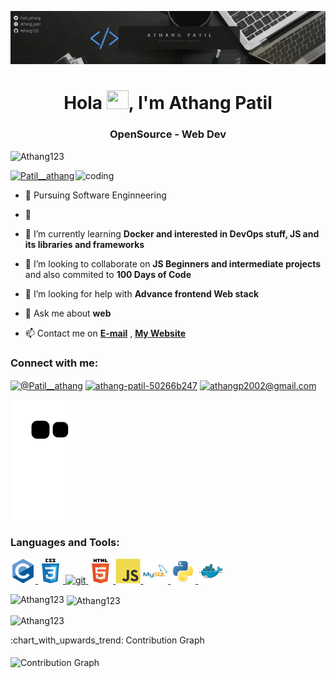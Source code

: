 ![MasterPiece Banner](https://github.com/Athang123/Athang123/blob/main/Banner.png)
<h1 align="center">Hola <img width="35px" height="30px" src="https://github.com/TheDudeThatCode/TheDudeThatCode/blob/master/Assets/Hi.gif">, I'm Athang Patil</h1>
<h3 align="center">OpenSource - Web Dev </h3>

<p align="left"> <img src="https://komarev.com/ghpvc/?username=Athang123&label=Profile%20views&color=0e75b6&style=flat" alt="Athang123" /> </p>
<img align="right" alt="coding" width="400" src="https://c.tenor.com/_DOBjnGspYAAAAAC/code-coding.gif">

<p align="left"> <a href="https://twitter.com/Patil__athang" target="blank"><img src="https://img.shields.io/twitter/follow/Patil__athang?logo=twitter&style=for-the-badge" alt="Patil__athang" /></a> </p>


- 🔭 Pursuing Software Enginneering 
  
- 🔭 

- 🌱 I’m currently learning **Docker and interested in DevOps stuff, JS and its libraries and frameworks**

- 👯 I’m looking to collaborate on **JS Beginners and intermediate projects** and also commited to **100 Days of Code**

- 🤝 I’m looking for help with **Advance frontend Web stack**

- 💬 Ask me about **web**

- 📫 Contact me on **[E-mail](mailto:athangp2002@gmail.com)**  ,  **[My Website](https://athang123.github.io/portfolio/)**

<h3 align="left">Connect with me:</h3>
<p align="left">
<a href="https://twitter.com/Patil__athang" target="blank"><img align="center" src="https://raw.githubusercontent.com/rahuldkjain/github-profile-readme-generator/master/src/images/icons/Social/twitter.svg" alt="@Patil__athang" height="30" width="40" /></a>
<a href="https://www.linkedin.com/in/athang-patil-50266b247/" target="blank"><img align="center" src="https://raw.githubusercontent.com/rahuldkjain/github-profile-readme-generator/master/src/images/icons/Social/linked-in-alt.svg" alt="athang-patil-50266b247" height="30" width="40" /></a>
<a href="mailto:athangp2002@gmail" target="blank"><img align="center" src="https://ssl.gstatic.com/ui/v1/icons/mail/rfr/gmail.ico" alt="athangp2002@gmail.com" height="30" width="40" /></a>
</p>

 ![Snake animation](https://github.com/rafaballerini/rafaballerini/blob/output/github-contribution-grid-snake.svg)
 

<h3 align="left">Languages and Tools:</h3>
<p align="left"> <a href="https://www.cprogramming.com/" target="_blank"> <img src="https://raw.githubusercontent.com/devicons/devicon/master/icons/c/c-original.svg" alt="c" width="40" height="40"/> </a> <a href="https://www.w3schools.com/css/" target="_blank"> <img src="https://raw.githubusercontent.com/devicons/devicon/master/icons/css3/css3-original-wordmark.svg" alt="css3" width="40" height="40"/> </a> <a href="https://git-scm.com/" target="_blank"> <img src="https://www.vectorlogo.zone/logos/git-scm/git-scm-icon.svg" alt="git" width="40" height="40"/> </a> <a href="https://www.w3.org/html/" target="_blank"> <img src="https://raw.githubusercontent.com/devicons/devicon/master/icons/html5/html5-original-wordmark.svg" alt="html5" width="40" height="40"/> </a> <a href="https://developer.mozilla.org/en-US/docs/Web/JavaScript" target="_blank"> <img src="https://raw.githubusercontent.com/devicons/devicon/master/icons/javascript/javascript-original.svg" alt="javascript" width="40" height="40"/> </a> <a href="https://www.mysql.com/" target="_blank"> <img src="https://raw.githubusercontent.com/devicons/devicon/master/icons/mysql/mysql-original-wordmark.svg" alt="mysql" width="40" height="40"/> </a> <a href="https://www.python.org" target="_blank"> <img src="https://raw.githubusercontent.com/devicons/devicon/master/icons/python/python-original.svg" alt="python" width="40" height="40"/> </a> <a href="https://www.docker.com/" target="_blank"> <img src="https://raw.githubusercontent.com/devicons/devicon/master/icons/docker/docker-original.svg" alt="Docker" width="40" height="40"/> </a> </p>

<p><img align="left" src="https://github-readme-stats.vercel.app/api/top-langs?username=Athang123&show_icons=true&locale=en&layout=compact" alt="Athang123" /></p>

<p>&nbsp;<img align="center" src="https://github-readme-stats.vercel.app/api?username=Athang123&show_icons=true&locale=en" alt="Athang123" /></p>

<p><img align="center" src="https://github-readme-streak-stats.herokuapp.com/?user=Athang123&" alt="Athang123" /></p>

<summary>:chart_with_upwards_trend: Contribution Graph </summary>
   <br/>
   <img src="https://activity-graph.herokuapp.com/graph?username=Athang123&theme=xcode" alt="Contribution Graph" align="center" />
